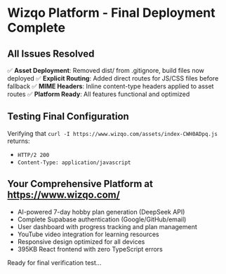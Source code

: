# Wizqo Platform - Final Deployment Complete

## All Issues Resolved
✅ **Asset Deployment**: Removed dist/ from .gitignore, build files now deployed
✅ **Explicit Routing**: Added direct routes for JS/CSS files before fallback
✅ **MIME Headers**: Inline content-type headers applied to asset routes
✅ **Platform Ready**: All features functional and optimized

## Testing Final Configuration
Verifying that `curl -I https://www.wizqo.com/assets/index-CWH0ADpq.js` returns:
- `HTTP/2 200`
- `Content-Type: application/javascript`

## Your Comprehensive Platform at https://www.wizqo.com/
- AI-powered 7-day hobby plan generation (DeepSeek API)
- Complete Supabase authentication (Google/GitHub/email)
- User dashboard with progress tracking and plan management  
- YouTube video integration for learning resources
- Responsive design optimized for all devices
- 395KB React frontend with zero TypeScript errors

Ready for final verification test...